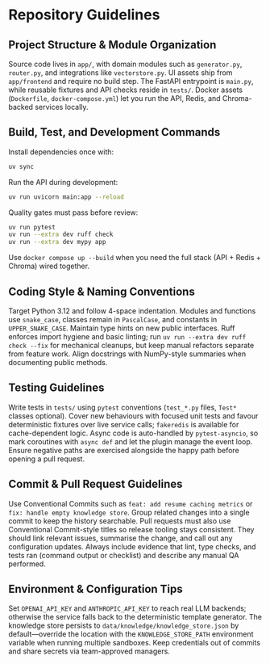 # Repository Guidelines

## Project Structure & Module Organization
Source code lives in `app/`, with domain modules such as `generator.py`, `router.py`, and integrations like `vectorstore.py`. UI assets ship from `app/frontend` and require no build step. The FastAPI entrypoint is `main.py`, while reusable fixtures and API checks reside in `tests/`. Docker assets (`Dockerfile`, `docker-compose.yml`) let you run the API, Redis, and Chroma-backed services locally.

## Build, Test, and Development Commands
Install dependencies once with:
```bash
uv sync
```
Run the API during development:
```bash
uv run uvicorn main:app --reload
```
Quality gates must pass before review:
```bash
uv run pytest
uv run --extra dev ruff check
uv run --extra dev mypy app
```
Use `docker compose up --build` when you need the full stack (API + Redis + Chroma) wired together.

## Coding Style & Naming Conventions
Target Python 3.12 and follow 4-space indentation. Modules and functions use `snake_case`, classes remain in `PascalCase`, and constants in `UPPER_SNAKE_CASE`. Maintain type hints on new public interfaces. Ruff enforces import hygiene and basic linting; run `uv run --extra dev ruff check --fix` for mechanical cleanups, but keep manual refactors separate from feature work. Align docstrings with NumPy-style summaries when documenting public methods.

## Testing Guidelines
Write tests in `tests/` using `pytest` conventions (`test_*.py` files, `Test*` classes optional). Cover new behaviours with focused unit tests and favour deterministic fixtures over live service calls; `fakeredis` is available for cache-dependent logic. Async code is auto-handled by `pytest-asyncio`, so mark coroutines with `async def` and let the plugin manage the event loop. Ensure negative paths are exercised alongside the happy path before opening a pull request.

## Commit & Pull Request Guidelines
Use Conventional Commits such as `feat: add resume caching metrics` or `fix: handle empty knowledge store`. Group related changes into a single commit to keep the history searchable. Pull requests must also use Conventional Commit-style titles so release tooling stays consistent. They should link relevant issues, summarise the change, and call out any configuration updates. Always include evidence that lint, type checks, and tests ran (command output or checklist) and describe any manual QA performed.

## Environment & Configuration Tips
Set `OPENAI_API_KEY` and `ANTHROPIC_API_KEY` to reach real LLM backends; otherwise the service falls back to the deterministic template generator. The knowledge store persists to `data/knowledge/knowledge_store.json` by default—override the location with the `KNOWLEDGE_STORE_PATH` environment variable when running multiple sandboxes. Keep credentials out of commits and share secrets via team-approved managers.
